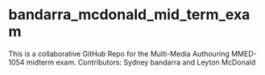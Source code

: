 # bandarra_mcdonald_mid_term_exam
 This is a collaborative GitHub Repo for the Multi-Media Authouring MMED-1054 midterm exam. Contributors: Sydney bandarra and Leyton McDonald

